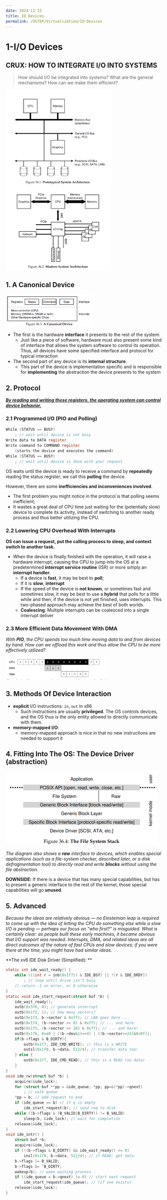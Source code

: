 ```yaml
---
date: 2024-11-15
title: IO Devices
permalink: /OSTEP/Virtualization/IO-Devices
---
```



# 1-I/O Devices

## **CRUX: HOW TO INTEGRATE I/O INTO SYSTEMS**

>   How should I/O be integrated into systems? What are the general mechanisms? How can we make them efficient?

<img src="https://raw.githubusercontent.com/rouge3877/ImageHosting/main/image-20241202222327963.png" alt="image-20241202222327963" style="zoom:33%;" />

<img src="https://raw.githubusercontent.com/rouge3877/ImageHosting/main/image-20241202222340617.png" alt="image-20241202222340617" style="zoom:33%;" />

## 1. A Canonical Device

<img src="https://raw.githubusercontent.com/rouge3877/ImageHosting/main/image-20241202222423153.png" alt="image-20241202222423153" style="zoom:33%;" />

*   The first is the hardware **interface** it presents to the rest of the system. 
    *   Just like a piece of software, hardware must also present some kind of interface that allows the system software to control its operation. Thus, all devices have some specified interface and protocol for typical interaction
*   The second part of any device is its **internal structure**. 
    *   This part of the device is implementation specific and is responsible for **implementing** the abstraction the device presents to the system

## 2. Protocol

<u>***By reading and writing these registers, the operating system can control device behavior.***</u>

### 2.1 Programmed I/O (PIO and Polling)

```c
While (STATUS == BUSY)
	; // wait until device is not busy
Write data to DATA register
Write command to COMMAND register
	(starts the device and executes the command)
While (STATUS == BUSY)
	; // wait until device is done with your request
```

OS waits until the device is ready to receive a command by **repeatedly** reading the status register; we call this **polling** the device.

However, there are some **inefficiencies and inconveniences involved**. 

*   The first problem you might notice in the protocol is that polling seems inefficient;
*   It wastes a great deal of CPU time just waiting for the (potentially slow) device to complete its activity, instead of switching to another ready process and thus better utilizing the CPU.

### 2.2 Lowering CPU Overhead With Interrupts

**OS can issue a request, put the calling process to sleep, and context switch to another task.**

*   When the device is finally finished with the operation, it will raise a hardware interrupt, causing the CPU to jump into the OS at a predetermined **interrupt service routine** (ISR) or more simply an **interrupt handler**. 
    *   If a device is **fast**, it may be best to **poll**; 
    *   If it is **slow**, **interrupt**
    *   If the speed of the device is **not known**, or sometimes fast and sometimes slow, it may be best to use a **hybrid** that polls for a little while and then, if the device is not yet finished, uses interrupts. This two-phased approach may achieve the best of both worlds.
    *   **Coalescing**: Multiple interrupts can be coalesced into a single interrupt deliver

### 2.3 More Efficient Data Movement With DMA

*With **PIO**, the CPU spends too much time moving data to and from devices by hand. How can we offload this work and thus allow the CPU to be more effectively utilized?*

<img src="https://raw.githubusercontent.com/rouge3877/ImageHosting/main/image-20241202223257082.png" alt="image-20241202223257082" style="zoom:33%;" />

## 3. Methods Of Device Interaction

*   **explicit** I/O instructions: `in`, `out` in x86
    *   Such instructions are usually **privileged**. The OS controls devices, and the OS thus is the only entity allowed to directly communicate with them.
*   **memory-mapped I/O**: 
    *   memory-mapped approach is nice in that no new instructions are needed to support it

## 4. Fitting Into The OS: The Device Driver (abstraction)

<img src="https://raw.githubusercontent.com/rouge3877/ImageHosting/main/image-20241202223456933.png" alt="image-20241202223456933" style="zoom:50%;" />

*The diagram also shows a **raw** interface to devices, which enables special applications (such as a file-system checker, described later, or a disk defragmentation tool) to directly read and write **blocks** without using the file abstraction.*

**DOWNSIDE:** If there is a device that has many special capabilities, but has to present a generic interface to the rest of the kernel, those special capabilities will go **unused**.

## 5. Advanced

*Because the ideas are relatively obvious — no Einsteinian leap is required to come up with the idea of letting the CPU do something else while a slow I/O is pending — perhaps our focus on “who first?” is misguided. What is certainly clear: as people built these early machines, it became obvious that I/O support was needed. Interrupts, DMA, and related ideas are all direct outcomes of the nature of fast CPUs and slow devices; if you were there at the time, you might have had similar ideas.*



**The xv6 IDE Disk Driver (Simplified): **

```c
static int ide_wait_ready() {
    while (((int r = inb(0x1f7)) & IDE_BSY) || !(r & IDE_DRDY))
        ; // loop until drive isn’t busy
    // return -1 on error, or 0 otherwise
}
static void ide_start_request(struct buf *b) {
    ide_wait_ready();
    outb(0x3f6, 0); // generate interrupt
    outb(0x1f2, 1); // how many sectors?
    outb(0x1f3, b->sector & 0xff); // LBA goes here ...
    outb(0x1f4, (b->sector >> 8) & 0xff); // ... and here
    outb(0x1f5, (b->sector >> 16) & 0xff); // ... and here!
    outb(0x1f6, 0xe0 | ((b->dev&1)<<4) | ((b->sector>>24)&0x0f));
    if(b->flags & B_DIRTY){
        outb(0x1f7, IDE_CMD_WRITE); // this is a WRITE
        outsl(0x1f0, b->data, 512/4); // transfer data too!
    } else {
        outb(0x1f7, IDE_CMD_READ); // this is a READ (no data)
    }
}
void ide_rw(struct buf *b) {
    acquire(&ide_lock);
    for (struct buf **pp = &ide_queue; *pp; pp=&(*pp)->qnext)
        ; // walk queue
    *pp = b; // add request to end
    if (ide_queue == b) // if q is empty
        ide_start_request(b); // send req to disk
    while ((b->flags & (B_VALID|B_DIRTY)) != B_VALID)
        sleep(b, &ide_lock); // wait for completion
    release(&ide_lock);
}
void ide_intr() {
    struct buf *b;
    acquire(&ide_lock);
    if (!(b->flags & B_DIRTY) && ide_wait_ready() >= 0)
        insl(0x1f0, b->data, 512/4); // if READ: get data
    b->flags |= B_VALID;
    b->flags &= ˜B_DIRTY;
    wakeup(b); // wake waiting process
    if ((ide_queue = b->qnext) != 0) // start next request
        ide_start_request(ide_queue); // (if one exists)
    release(&ide_lock);
}
```